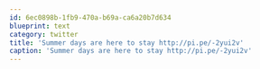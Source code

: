 ```yaml
---
id: 6ec0898b-1fb9-470a-b69a-ca6a20b7d634
blueprint: text
category: twitter
title: 'Summer days are here to stay http://pi.pe/-2yui2v'
caption: 'Summer days are here to stay http://pi.pe/-2yui2v'
---
```

